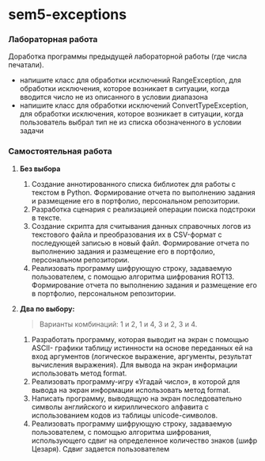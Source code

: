 # sem5-exceptions

### Лабораторная работа

Доработка программы предыдущей лабораторной работы (где числа печатали).

* напишите класс для обработки исключений RangeException, для обработки исключения, которое возникает в ситуации, когда вводится число не из описанного в условии диапазона
* напишите класс для обработки исключений ConvertTypeException, для обработки исключения, которое возникает в ситуации, когда пользователь выбрал тип не из списка обозначенного в условии задачи

### Самостоятельная работа

1. __Без выбора__
   1. Создание аннотированного списка библиотек для работы с текстом в Python. Формирование отчета по выполнению задания и размещение его в портфолио, персональном репозитории.
   2. Разработка сценария с реализацией операции поиска подстроки в тексте.
   3. Создание скрипта для считывания данных справочных логов из текстового файла и преобразования их в CSV-формат с последующей записью в новый файл. Формирование отчета по выполнению задания и размещение его в портфолио, персональном репозитории.
   4. Реализовать программу шифрующую строку, задаваемую пользователем, с помощью алгоритма шифрования ROT13. Формирование отчета по выполнению задания и размещение его в портфолио, персональном репозитории.

2. __Два по выбору:__
   > Варианты комбинаций: 1 и 2, 1 и 4, 3 и 2, 3 и 4.
   1. Разработать программу, которая выводит на экран с помощью ASCII- графики таблицу истинности на основе переданных ей на вход аргументов (логическое выражение, аргументы, результат вычисления выражения). Для вывода на экран информации использовать метод format.
   2. Реализовать программу-игру «Угадай число», в которой для вывода на экран информации использовать метод format.
   3. Написать программу, выводящую на экран последовательно символы английского и кириллического алфавита с использованием кодов из таблицы unicode-символов.
   4. Реализовать программу шифрующую строку, задаваемую пользователем, с помощью алгоритма шифрования, использующего сдвиг на определенное количество знаков (шифр Цезаря). Сдвиг задается пользователем
